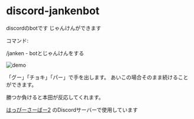 # discord-jankenbot
discordのbotです
じゃんけんができます

コマンド:

/janken - botとじゃんけんをする

![demo](https://github.com/Happmc2525/discord-jankenbot/blob/main/demo.gif)

「グー」「チョキ」「パー」で手を出します。
あいこの場合そのまま続けることができます。

勝つか負けると本田が反応してくれます。

[はっぴーさーばー2](https://happymc.jimdo.com/)
のDiscordサーバーで使用しています
